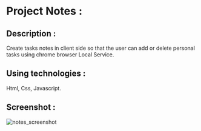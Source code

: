 
# Project Notes :

## Description :

Create tasks notes in client side so that the user can add or delete personal tasks using chrome browser Local Service.

## Using technologies :

Html, Css, Javascript.


## Screenshot :

![notes_screenshot](https://user-images.githubusercontent.com/40452887/46908836-7ea6ae00-cf31-11e8-919d-d495c88e3510.png)





